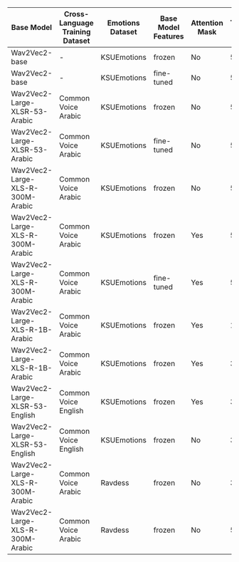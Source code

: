 
| Base Model              | Cross-Language Training Dataset | Emotions Dataset | Base Model Features | Attention Mask | Training Epochs | Accuracy
| --------                          | --------              | --------    | --------    | -------- | -------- | -------- |
| Wav2Vec2-base                     | -                     | KSUEmotions | frozen      | No  | 5 |
| Wav2Vec2-base                     | -                     | KSUEmotions | fine-tuned  | No  | 5 |
| Wav2Vec2-Large-XLSR-53-Arabic     | Common Voice Arabic   | KSUEmotions | frozen      | No  | 5 |
| Wav2Vec2-Large-XLSR-53-Arabic     | Common Voice Arabic   | KSUEmotions | fine-tuned  | No  | 5 |
| Wav2Vec2-Large-XLS-R-300M-Arabic  | Common Voice Arabic   | KSUEmotions | frozen      | No  | 5 |
| Wav2Vec2-Large-XLS-R-300M-Arabic  | Common Voice Arabic   | KSUEmotions | frozen      | Yes | 5 |
| Wav2Vec2-Large-XLS-R-300M-Arabic  | Common Voice Arabic   | KSUEmotions | fine-tuned  | Yes | 5 |
| Wav2Vec2-Large-XLS-R-1B-Arabic    | Common Voice Arabic   | KSUEmotions | frozen      | Yes | 1 |
| Wav2Vec2-Large-XLS-R-1B-Arabic    | Common Voice Arabic   | KSUEmotions | frozen      | Yes | 3 |
| Wav2Vec2-Large-XLSR-53-English    | Common Voice English  | KSUEmotions | frozen      | Yes | 3 |
| Wav2Vec2-Large-XLSR-53-English    | Common Voice English  | KSUEmotions | frozen      | No  | 3 |
| Wav2Vec2-Large-XLS-R-300M-Arabic  | Common Voice Arabic   | Ravdess     | frozen      | No  | 3 |
| Wav2Vec2-Large-XLS-R-300M-Arabic  | Common Voice Arabic   | Ravdess     | frozen      | No  | 5 |
